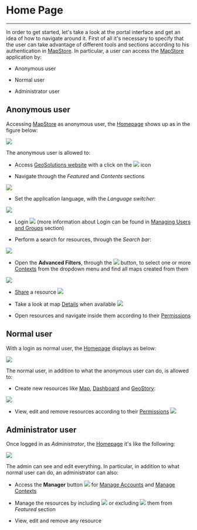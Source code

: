 # Home Page

***********

In order to get started, let's take a look at the portal interface and get an idea of how to navigate around it. First of all it's necessary to specify that the user can take advantage of different tools and sections according to his authentication in [MapStore](https://mapstore.geosolutionsgroup.com/mapstore/#/). In particular, a user can access the [MapStore](https://mapstore.geosolutionsgroup.com/mapstore/#/) application by:

* Anonymous user

* Normal user

* Administrator user

## Anonymous user

Accessing [MapStore](https://mapstore.geosolutionsgroup.com/mapstore/#/) as anonymous user, the [Homepage](https://mapstore.geosolutionsgroup.com/mapstore/#/) shows up as in the figure below:

<img src="../img/home-page/homepage-anonym.jpg" class="ms-docimage"/>

The anonymous user is allowed to:

* Access [GeoSolutions website](https://www.geosolutionsgroup.com/) with a click on the <img src="../img/button/geosolutions-link.jpg" class="ms-docbutton"/> icon

* Navigate through the *Featured* and *Contents* sections

<img src="../img/home-page/feat-cont.jpg" class="ms-docimage"/>

* Set the application language, with the *Language switcher*:

<img src="../img/home-page/language-switcher.jpg" class="ms-docimage"  style="max-width:150px;"/>

* Login <img src="../img/button/login-b.jpg" class="ms-docbutton"/> (more information about Login can be found in [Managing Users and Groups](managing-users-and-groups.md#managing-users-and-groups) section)

* Perform a search for resources, through the *Search bar*:

<img src="../img/home-page/search-bar.jpg" class="ms-docimage"  style="max-width:500px;"/>

* Open the **Advanced Filters**, through the <img src="../img/button/filter_white_button.jpg" class="ms-docbutton"/> button, to select one or more [Contexts](managing-contexts.md) from the dropdown menu and find all maps created from them

<img src="../img/home-page/advanced-search-bar.jpg" class="ms-docimage"  style="max-width:500px;"/>

* [Share](share.md#sharing-resources) a resource <img src="../img/button/share.jpg" class="ms-docbutton"/>

* Take a look at map [Details](resources-properties.md#details) when available <img src="../img/button/details_button.jpg" class="ms-docbutton"/>

* Open resources and navigate inside them according to their [Permissions](resources-properties.md#permission-rules)

## Normal user

With a login as normal user, the [Homepage](https://mapstore.geosolutionsgroup.com/mapstore/#/) displays as below:

<img src="../img/home-page/homepage-user.jpg" class="ms-docimage" />

The normal user, in addition to what the anonymous user can do, is allowed to:

* Create new resources like [Map](exploring-maps.md), [Dashboard](exploring-dashboards.md) and [GeoStory](exploring-stories.md):

<img src="../img/home-page/new-res.jpg" class="ms-docimage" style="max-width:150px;"/>

* View, edit and remove resources according to their [Permissions](resources-properties.md#permission-rules) <img src="../img/button/remove-edit.jpg" class="ms-docbutton"/>

## Administrator user

Once logged in as *Administrator*, the [Homepage](https://mapstore.geosolutionsgroup.com/mapstore/#/) it's like the following:

<img src="../img/home-page/homepage-admin.jpg" class="ms-docimage" />

The admin can see and edit everything. In particular, in addition to what normal user can do, an administrator can also:

* Access the **Manager** button <img src="../img/button/acc-manager.jpg" class="ms-docbutton"/> for [Manage Accounts](managing-users-and-groups.md#managing-users-and-groups) and [Manage Contexts](managing-contexts.md#managing-contexts)

* Manage the resources by including <img src="../img/button/featured.jpg" class="ms-docbutton"/> or excluding <img src="../img/button/unfeatured.jpg" class="ms-docbutton"/> them from *Featured* section

* View, edit and remove any resource
